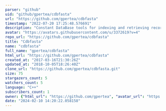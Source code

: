 ```yaml
---
parser: "github"
uid: "github/gpertea/cdbfasta"
url: "https://github.com/gpertea/cdbfasta"
timestamp: "2022-07-20 17:25:48.576691"
description: "Constant DataBase tools for indexing and retrieving records from multi-FASTA or similarly structured files"
avatar: "https://avatars.githubusercontent.com/u/3372619?v=4"
repo_url: "https://github.com/gpertea/cdbfasta"
title: "Cdbfasta"
name: "cdbfasta"
full_name: "gpertea/cdbfasta"
html_url: "https://github.com/gpertea/cdbfasta"
created_at: "2017-03-16T21:30:26Z"
updated_at: "2018-10-05T18:26:40Z"
clone_url: "https://github.com/gpertea/cdbfasta.git"
size: 75
stargazers_count: 5
watchers_count: 5
language: "C++"
subscribers_count: 1
owner: {"html_url": "https://github.com/gpertea", "avatar_url": "https://avatars.githubusercontent.com/u/3372619?v=4", "login": "gpertea", "type": "User"}
date: "2024-02-10 14:20:22.058158"
---
```

